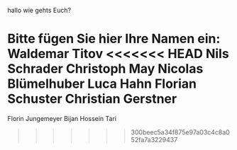 hallo wie gehts Euch?

Bitte fügen Sie hier Ihre Namen ein:
Waldemar Titov
<<<<<<< HEAD
Nils Schrader
Christoph May
Nicolas Blümelhuber
Luca Hahn
Florian Schuster
Christian Gerstner
=======
Florin Jungemeyer
Bijan Hossein Tari
>>>>>>> 300beec5a34f875e97a03c4c8a052fa7a3229437
